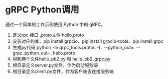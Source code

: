 # gRPC Python调用

通过一个简单的工作示例使用 Python 中的 gRPC。

1. 定义rpc 接口 ,proto文件 hello.proto 
2. 安装对应的库，pip install  grpcio、pip install grpcio-tools、pip install grpc 
3. 生成py代码
python -m grpc_tools.protoc -I . --python_out=. --grpc_python_out=. hello.proto 
4. 得到两个文件hello_pb2.py 和 hello_pb2_grpc.py 
5. 根目录定义server.py文件，作为启动服务端 
6. 根目录定义client.py文件，作为客户端去连接服务端

